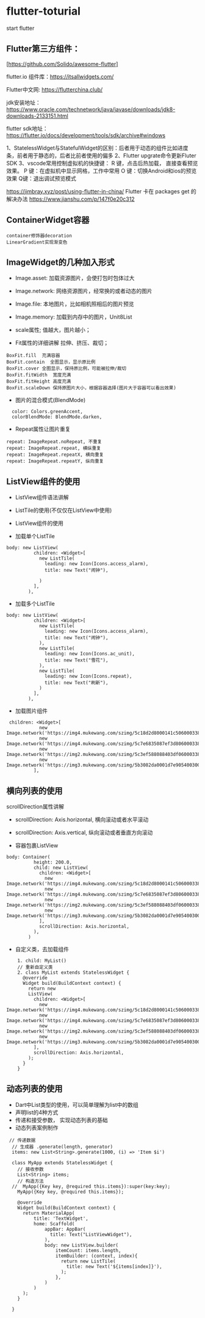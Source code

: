 # flutter-toturial
start flutter

## Flutter第三方组件：
[https://github.com/Solido/awesome-flutter]

flutter.io
组件库：https://itsallwidgets.com/

Flutter中文网: https://flutterchina.club/

jdk安装地址：https://www.oracle.com/technetwork/java/javase/downloads/jdk8-downloads-2133151.html

flutter sdk地址：
https://flutter.io/docs/development/tools/sdk/archive#windows

1、StatelessWidget与StatefulWidget的区别：后者用于动态的组件比如进度条，前者用于静态的，后者比前者使用的偏多
2、Flutter upgrate命令更新Fluter SDK
3、vscode常用控制虚拟机的快捷键：
R 键，点击后热加载， 直接查看预览效果。
P 键：在虚拟机中显示网格，工作中常用
O 键：切换Android和ios的预览效果
Q键：退出调试预览模式

https://jimbray.xyz/post/using-flutter-in-china/
Flutter 卡在 packages get 的解决办法
https://www.jianshu.com/p/147f0e20c312

## ContainerWidget容器
```
container修饰器decoration
LinearGradient实现渐变色
```

## ImageWidget的几种加入形式

- Image.asset: 加载资源图片，会使打包时包体过大
- Image.network: 网络资源图片，经常换的或者动态的图片
- Image.file: 本地图片，比如相机照相后的图片预览
- Image.memory: 加载到内存中的图片，Unit8List

- scale属性; 值越大，图片越小；
- Fit属性的详细讲解
拉伸、挤压、裁切；
```
BoxFit.fill  充满容器
BoxFit.contain  全图显示，显示原比例
BoxFit.cover 全图显示，保持原比例，可能被拉伸/裁切
BoxFit.fitWidth  宽度充满
BoxFit.fitHeight 高度充满
BoxFit.scaleDown 保持原图片大小，根据容器选择(图片大于容器可以看出效果)
```
- 图片的混合模式(BlendMode)
```
  color: Colors.greenAccent,
  colorBlendMode: BlendMode.darken,
```
- Repeat属性让图片重复
```
repeat: ImageRepeat.noRepeat, 不重复
repeat: ImageRepeat.repeat, 横纵重复
repeat: ImageRepeat.repeatX, 横向重复
repeat: ImageRepeat.repeatY, 纵向重复
```

## ListView组件的使用
- ListView组件语法讲解
- ListTile的使用(不仅仅在ListView中使用)
- ListView组件的使用

- 加载单个ListTile
```
body: new ListView(
          children: <Widget>[
            new ListTile(
              leading: new Icon(Icons.access_alarm),
              title: new Text("闹钟"),

            )
          ],
        ),
```
- 加载多个ListTile
```
body: new ListView(
          children: <Widget>[
            new ListTile(
              leading: new Icon(Icons.access_alarm),
              title: new Text("闹钟"),
            ),
            new ListTile(
              leading: new Icon(Icons.ac_unit),
              title: new Text("雪花"),
            ),
            new ListTile(
              leading: new Icon(Icons.repeat),
              title: new Text("刷新"),
            )
          ],
        ),
```
- 加载图片组件
```
 children: <Widget>[
            new Image.network('https://img4.mukewang.com/szimg/5c18d2d8000141c506000338.jpg'),
            new Image.network('https://img4.mukewang.com/szimg/5c7e6835087ef3d806000338.jpg'),
            new Image.network('https://img2.mukewang.com/szimg/5c3ef588088403df06000338.jpg'),
            new Image.network('https://img3.mukewang.com/szimg/5b3082da0001d7e905400300.jpg'),
          ],
```

## 横向列表的使用
scrollDirection属性讲解
- scrollDirection: Axis.horizontal,  横向滚动或者水平滚动
- scrollDirection: Axis.vertical,  纵向滚动或者垂直方向滚动

- 容器包裹ListView
```
body: Container(
          height: 200.0,
          child: new ListView(
            children: <Widget>[
              new Image.network('https://img4.mukewang.com/szimg/5c18d2d8000141c506000338.jpg'),
              new Image.network('https://img4.mukewang.com/szimg/5c7e6835087ef3d806000338.jpg'),
              new Image.network('https://img2.mukewang.com/szimg/5c3ef588088403df06000338.jpg'),
              new Image.network('https://img3.mukewang.com/szimg/5b3082da0001d7e905400300.jpg'),
            ],
            scrollDirection: Axis.horizontal,
          ),
        )
```

- 自定义类，去加载组件
```
    1. child: MyList()
    // 重新自定义类
    2. class MyList extends StatelessWidget {
      @override
      Widget build(BuildContext context) {
        return new
        ListView(
          children: <Widget>[
            new Image.network('https://img4.mukewang.com/szimg/5c18d2d8000141c506000338.jpg'),
            new Image.network('https://img4.mukewang.com/szimg/5c7e6835087ef3d806000338.jpg'),
            new Image.network('https://img2.mukewang.com/szimg/5c3ef588088403df06000338.jpg'),
            new Image.network('https://img3.mukewang.com/szimg/5b3082da0001d7e905400300.jpg'),
          ],
          scrollDirection: Axis.horizontal,
        );
      }
    }
```

## 动态列表的使用
- Dart中List类型的使用，可以简单理解为list中的数组
- 声明list的4种方式
- 传递和接受参数， 实现动态列表的基础
- 动态列表案例制作

```
 // 传递数据
  // 生成器 .generate(length, generator)
  items: new List<String>.generate(1000, (i) => 'Item $i')

  class MyApp extends StatelessWidget {
    // 接收参数
    List<String> items;
    // 构造方法
  //  MyApp({Key key, @required this.items}):super(key:key);
    MyApp({Key key, @required this.items});

    @override
    Widget build(BuildContext context) {
      return MaterialApp(
          title: 'TextWidget',
          home: Scaffold(
              appBar: AppBar(
                title: Text("ListViewWidget"),
              ),
              body: new ListView.builder(
                  itemCount: items.length,
                  itemBuilder: (context, index){
                    return new ListTile(
                      title: new Text('${items[index]}'),
                    );
                  },
              )
          )
      );
    }

  }
```


